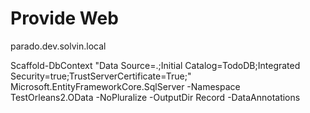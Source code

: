 ﻿# Provide Web
 
parado.dev.solvin.local

Scaffold-DbContext "Data Source=.;Initial Catalog=TodoDB;Integrated Security=true;TrustServerCertificate=True;" Microsoft.EntityFrameworkCore.SqlServer -Namespace TestOrleans2.OData -NoPluralize -OutputDir Record 
-DataAnnotations